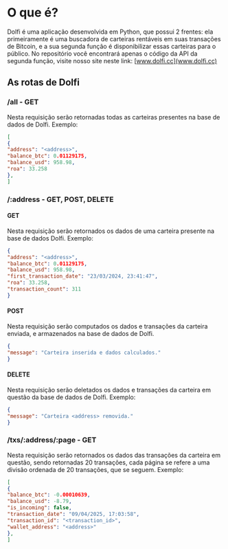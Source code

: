 # O que é?

Dolfi é uma aplicação desenvolvida em Python, que possui 2 frentes: ela primeiramente é uma buscadora de carteiras rentáveis em suas transações de Bitcoin, e a sua segunda função é disponibilizar essas carteiras para o público. No repositório você encontrará apenas o código da API da segunda função, visite nosso site neste link: [www.dolfi.cc](www.dolfi.cc)

## As rotas de Dolfi

### /all - GET

Nesta requisição serão retornadas todas as carteiras presentes na base de dados de Dolfi.
Exemplo:

```json
[
{
"address": "<address>",
"balance_btc": 0.01129175,
"balance_usd": 958.98,
"roa": 33.258
}, 
]
```

### /:address - GET, POST, DELETE

#### GET

Nesta requisição serão retornados os dados de uma carteira presente na base de dados Dolfi. Exemplo:

```json
{
"address": "<address>",
"balance_btc": 0.01129175,
"balance_usd": 958.98,
"first_transaction_date": "23/03/2024, 23:41:47",
"roa": 33.258,
"transaction_count": 311
}
```

#### POST

Nesta requisição serão computados os dados e transações da carteira enviada, e armazenados na base de dados de Dolfi.

```json
{
"message": "Carteira inserida e dados calculados."
}
```

#### DELETE

Nesta requisição serão deletados os dados e transações da carteira em questão da base de dados de Dolfi. Exemplo:

```json
{
"message": "Carteira <address> removida."
}
```

### /txs/:address/:page - GET

Nesta requisição serão retornados os dados das transações da carteira em questão, sendo retornadas 20 transações, cada página se refere a uma divisão ordenada de 20 transações, que se seguem. Exemplo:

```json
[
{
"balance_btc": -0.00010639,
"balance_usd": -8.79,
"is_incoming": false,
"transaction_date": "09/04/2025, 17:03:58",
"transaction_id": "<transaction_id>",
"wallet_address": "<address>"
}, 
]
```
